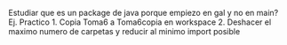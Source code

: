 Estudiar que es un package de java
porque empiezo en gal y no en main?
Ej. Practico
    1. Copia Toma6 a Toma6copia en workspace
    2. Deshacer el maximo numero de carpetas y reducir al minimo import posible